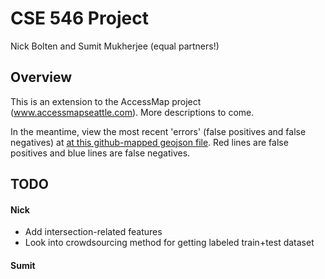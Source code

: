 CSE 546 Project
===============

Nick Bolten and Sumit Mukherjee (equal partners!)

## Overview

This is an extension to the AccessMap project (www.accessmapseattle.com). More descriptions to come.

In the meantime, view the most recent 'errors' (false positives and false negatives)
at [at this github-mapped geojson file](https://github.com/nbolten/CSE546-project/blob/master/learndata-errors.geojson). Red lines are false positives and blue lines are false negatives.

## TODO

#### Nick

* Add intersection-related features
* Look into crowdsourcing method for getting labeled train+test dataset

#### Sumit
